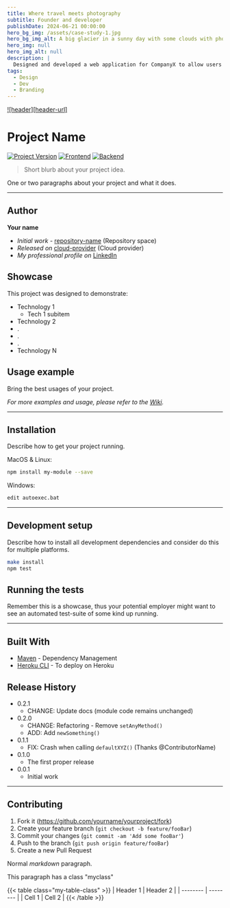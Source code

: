 ```yaml
---
title: Where travel meets photography
subtitle: Founder and developer
publishDate: 2024-06-21 00:00:00
hero_bg_img: /assets/case-study-1.jpg
hero_bg_img_alt: A big glacier in a sunny day with some clouds with photographers walking.
hero_img: null
hero_img_alt: null
description: |
  Designed and developed a web application for CompanyX to allow users be able to register for Photography travel tours to increase customer number.
tags:
  - Design
  - Dev
  - Branding
---
```


[![header][header-url]][header-link]

# Project Name

[![Project Version][version-image]][version-url]
[![Frontend][Frontend-image]][Frontend-url]
[![Backend][Backend-image]][Backend-url]

> Short blurb about your project idea.

One or two paragraphs about your project and what it does.

---

## Author

**Your name**

- _Initial work_ - [repository-name][repository-url] (Repository space)
- _Released on_ [cloud-provider][cloud-provider-url] (Cloud provider)
- _My professional profile on_ [LinkedIn][linkedin-url]

## Showcase

This project was designed to demonstrate:

- Technology 1
  - Tech 1 subitem
- Technology 2
- .
- .
- .
- Technology N

## Usage example

Bring the best usages of your project.

_For more examples and usage, please refer to the [Wiki][wiki]._

---

## Installation

Describe how to get your project running.

MacOS & Linux:

```sh
npm install my-module --save
```

Windows:

```sh
edit autoexec.bat
```

---

## Development setup

Describe how to install all development dependencies and consider do this for multiple platforms.

```sh
make install
npm test
```

## Running the tests

Remember this is a showcase, thus your potential employer might want to see an automated test-suite of some kind up running.

---

## Built With

- [Maven](https://maven.apache.org/) - Dependency Management
- [Heroku CLI](https://devcenter.heroku.com/articles/heroku-cli#download-and-install) - To deploy on Heroku

## Release History

- 0.2.1
  - CHANGE: Update docs (module code remains unchanged)
- 0.2.0
  - CHANGE: Refactoring - Remove `setAnyMethod()`
  - ADD: Add `newSomething()`
- 0.1.1
  - FIX: Crash when calling `defaultXYZ()` (Thanks @ContributorName)
- 0.1.0
  - The first proper release
- 0.0.1
  - Initial work

---

## Contributing

1. Fork it (<https://github.com/yourname/yourproject/fork>)
2. Create your feature branch (`git checkout -b feature/fooBar`)
3. Commit your changes (`git commit -am 'Add some fooBar'`)
4. Push to the branch (`git push origin feature/fooBar`)
5. Create a new Pull Request

Normal _markdown_ paragraph.

<p class="myclass">This paragraph has a class "myclass"</p>

{{< table class="my-table-class" >}}
| Header 1 | Header 2 |
| -------- | -------- |
| Cell 1 | Cell 2 |
{{< /table >}}

<!-- Markdown link & img dfn's -->

[header-link]: https://github.com/alexandrerosseto
[repository-url]: https://github.com/alexandrerosseto/wbshopping
[cloud-provider-url]: https://wbshopping.herokuapp.com
[linkedin-url]: https://www.linkedin.com/in/alexandrerosseto
[wiki]: https://github.com/yourname/yourproject/wiki
[version-image]: https://img.shields.io/badge/Version-1.0.0-brightgreen?style=for-the-badge&logo=appveyor
[version-url]: https://img.shields.io/badge/version-1.0.0-green
[Frontend-image]: https://img.shields.io/badge/Frontend-Ionic-blue?style=for-the-badge
[Frontend-url]: https://img.shields.io/badge/Frontend-Ionic-blue?style=for-the-badge
[Backend-image]: https://img.shields.io/badge/Backend-Java%208-important?style=for-the-badge
[Backend-url]: https://img.shields.io/badge/Backend-Java%208-important?style=for-the-badge
